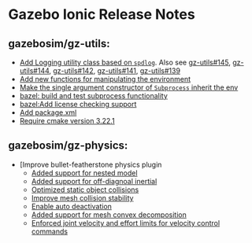 # Gazebo Ionic Release Notes

## gazebosim/gz-utils:

- [Add Logging utility class based on `spdlog`](https://github.com/gazebosim/gz-utils/pull/134).
  Also see [gz-utils#145](https://github.com/gazebosim/gz-utils/pull/145),
  [gz-utils#144](https://github.com/gazebosim/gz-utils/pull/144),
  [gz-utils#142](https://github.com/gazebosim/gz-utils/pull/142),
  [gz-utils#141](https://github.com/gazebosim/gz-utils/pull/141),
  [gz-utils#139](https://github.com/gazebosim/gz-utils/pull/139)
- [Add new functions for manipulating the environment](https://github.com/gazebosim/gz-utils/pull/114)
- [Make the single argument constructor of `Subprocess` inherit the env](https://github.com/gazebosim/gz-utils/pull/113)
- [bazel: build and test subprocess functionality](https://github.com/gazebosim/gz-utils/pull/123)
- [bazel:Add license checking support](https://github.com/gazebosim/gz-utils/pull/108)
- [Add package.xml](https://github.com/gazebosim/gz-utils/pull/125)
- [Require cmake version 3.22.1](https://github.com/gazebosim/gz-utils/pull/132)


## gazebosim/gz-physics:

- [Improve bullet-featherstone physics plugin
  * [Added support for nested model](https://github.com/gazebosim/gz-physics/pull/574)
  * [Added support for off-diagnoal inertial](https://github.com/gazebosim/gz-physics/pull/574)
  * [Optimized static object collisions](https://github.com/gazebosim/gz-physics/pull/611)
  * [Improve mesh collision stability](https://github.com/gazebosim/gz-physics/pull/600)
  * [Enable auto deactivation](https://github.com/gazebosim/gz-physics/pull/630)
  * [Added support for mesh convex decomposition](https://github.com/gazebosim/gz-physics/pull/606)
  * [Enforced joint velocity and effort limits for velocity control commands](https://github.com/gazebosim/gz-physics/pull/658)

